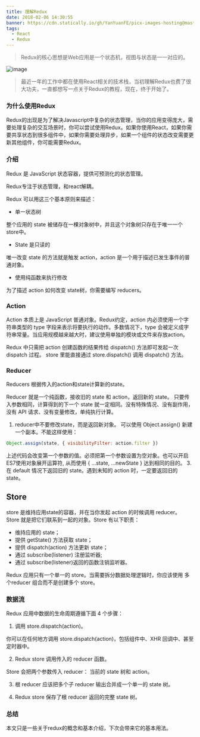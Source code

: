 ```yaml
---
title: 理解Redux
date: 2018-02-06 14:30:55
banner: https://cdn.statically.io/gh/YanYuanFE/picx-images-hosting@master/20231128/stock-photo-245270081.750kwnzhcyk0.webp
tags:
  - React
  - Redux
---
```


> Redux的核心思想是Web应用是一个状态机，视图与状态是一一对应的。

![image](https://cdn.statically.io/gh/YanYuanFE/picx-images-hosting@master/20231128/redux.6gcc4q3ijd40.webp)

<!--more-->

> 最近一年的工作中都在使用React相关的技术栈，当初理解Redux也费了很大功夫，一直都想写一点关于Redux的教程，现在，终于开始了。

### 为什么使用Redux

Redux的出现是为了解决Javascript中复杂的状态管理，当你的应用变得庞大，需要处理复杂的交互场景时，你可以尝试使用Redux。如果你使用React，如果你需要共享状态到很多组件中，如果你需要处理异步，如果一个组件的状态改变需要更新其他组件，你可能需要Redux。

### 介绍
Redux 是 JavaScript 状态容器，提供可预测化的状态管理。

Redux专注于状态管理，和react解耦。

Redux 可以用这三个基本原则来描述：

- 单一状态树

整个应用的 state 被储存在一棵对象树中，并且这个对象树只存在于唯一一个store中。

- State 是只读的

唯一改变 state 的方法就是触发 action，action 是一个用于描述已发生事件的普通对象。

- 使用纯函数来执行修改

为了描述 action 如何改变 state树，你需要编写 reducers。

### Action

Action 本质上是 JavaScript 普通对象。Redux约定，action 内必须使用一个字符串类型的 type 字段来表示将要执行的动作。多数情况下，type 会被定义成字符串常量。当应用规模越来越大时，建议使用单独的模块或文件来存放action。

Redux 中只需把 action 创建函数的结果传给 dispatch() 方法即可发起一次 dispatch 过程。
store 里能直接通过 store.dispatch() 调用 dispatch() 方法。

### Reducer

Reducers 根据传入的action和state计算新的state。

Reducer 就是一个纯函数，接收旧的 state 和 action，返回新的 state。
只要传入参数相同，计算得到的下一个 state 就一定相同。没有特殊情况、没有副作用，没有 API 请求、没有变量修改，单纯执行计算。

1. reducer中不要修改state，而是返回新对象。 可以使用 Object.assign() 新建一个副本。不能这样使用：

``` js
Object.assign(state, { visibilityFilter: action.filter })
```
上述代码会改变第一个参数的值。必须把第一个参数设置为空对象。也可以开启ES7使用对象展开运算符, 从而使用 { ...state, ...newState } 达到相同的目的。
3. 在 default 情况下返回旧的 state。遇到未知的 action 时，一定要返回旧的 state。

## Store

store 是维持应用state的容器，并在当你发起 action 的时候调用 reducer。
Store 就是把它们联系到一起的对象。Store 有以下职责：
- 维持应用的 state；
- 提供 getState() 方法获取 state；
- 提供 dispatch(action) 方法更新 state；
- 通过 subscribe(listener) 注册监听器;
- 通过 subscribe(listener)返回的函数注销监听器。

Redux 应用只有一个单一的 store。当需要拆分数据处理逻辑时，你应该使用 多个reducer 组合而不是创建多个 store。

### 数据流

Redux 应用中数据的生命周期遵循下面 4 个步骤：
1. 调用 store.dispatch(action)。

你可以在任何地方调用 store.dispatch(action)，包括组件中、XHR 回调中、甚至定时器中。

2. Redux store 调用传入的 reducer 函数。

Store 会把两个参数传入 reducer： 当前的 state 树和 action。

3. 根 reducer 应该把多个子 reducer 输出合并成一个单一的 state 树。

4. Redux store 保存了根 reducer 返回的完整 state 树。

### 总结

本文只是一些关于redux的概念和基本介绍，下次会带来它的基本用法。